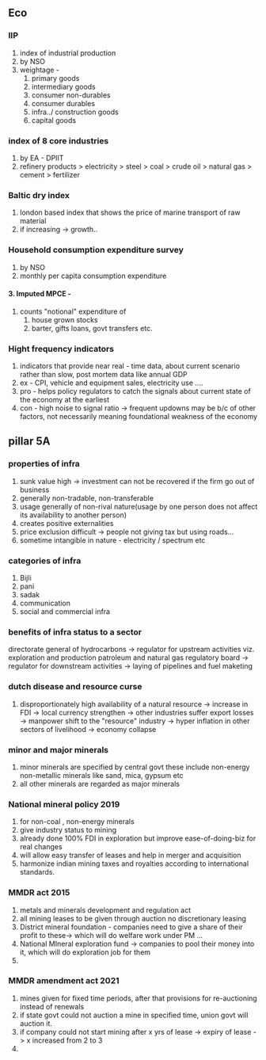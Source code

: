 ## Eco
### IIP
1. index of industrial production
2. by NSO
3. weightage - 
	1. primary goods
	2. intermediary goods
	3. consumer non-durables
	4. consumer durables
	5. infra../ construction goods
	6. capital goods
### index of 8 core industries
1. by  EA - DPIIT
2. refinery products > electricity >  steel > coal > crude oil > natural gas > cement > fertilizer
### Baltic dry index
1. london based index that shows the price of marine transport of raw material
2. if increasing -> growth..
### Household consumption expenditure survey
1. by NSO
2. monthly per capita consumption expenditure
#### 3. Imputed MPCE - 
1. counts "notional" expenditure of 
	1. house grown stocks
	2. barter, gifts loans, govt transfers etc.

### Hight frequency indicators
1. indicators that provide near real - time data, about current scenario rather than slow, post mortem data like annual GDP
2. ex - CPI, vehicle and equipment sales, electricity use ....
3. pro - helps policy regulators to catch the signals about current state of the economy at the earliest
4. con - high noise to signal ratio -> frequent updowns may be b/c of other factors, not necessarily meaning foundational weakness of the economy

## pillar 5A
### properties of infra
1. sunk value high -> investment can not be recovered if the firm go out of business
2. generally non-tradable, non-transferable
3. usage generally of non-rival nature(usage by one person does not affect its availability to another person)
4. creates positive externalities
5. price exclusion difficult -> people not giving tax but using roads...
6. sometime intangible in nature - electricity / spectrum etc
### categories of infra
1. Bijli 
2. pani
3. sadak
4. communication
5. social and commercial infra
### benefits of infra status to a sector

directorate general of hydrocarbons -> regulator for upstream activities viz. exploration and production
patroleum and natural gas regulatory board -> regulator for downstream activities -> laying of pipelines and fuel maketing

### dutch disease and resource curse
1. disproportionately high availability of a natural resource -> increase in FDI -> local currency strengthen -> other industries suffer export losses -> manpower shift to the "resource" industry -> hyper inflation in other sectors of livelihood -> economy collapse
### minor and major minerals
1. minor minerals are specified by central govt these include non-energy non-metallic minerals like sand, mica, gypsum etc
2. all other minerals are regarded as major minerals
### National mineral policy 2019
1. for non-coal , non-energy minerals
2. give industry status to mining
3. already done 100% FDI in exploration but improve ease-of-doing-biz for real changes
4. will allow easy transfer of leases and help in merger and acquisition
5. harmonize indian mining taxes and royalties according to international standards.
### MMDR act 2015
1. metals and minerals development and regulation act
2. all mining leases to be given through auction no discretionary leasing
3. District mineral foundation - companies need to give a share of their profit to these-> which will do welfare work under PM ...
4. National MIneral exploration fund -> companies to pool their money into it, which will do exploration job for them
5. 
### MMDR amendment act 2021
1. mines given for fixed time periods, after that provisions for re-auctioning instead of renewals
2. if state govt could not auction a mine in specified time, union govt will auction it.
3. if company could not start mining after x yrs of lease -> expiry of lease -> x increased from 2 to 3
4. 